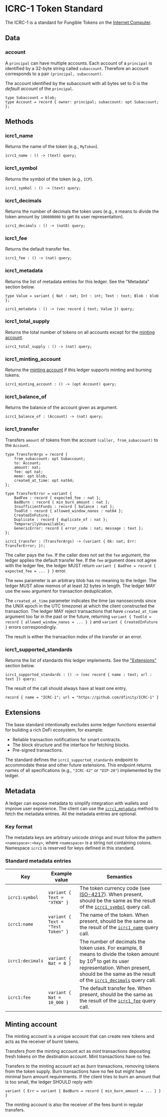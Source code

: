 # ICRC-1 Token Standard

The ICRC-1 is a standard for Fungible Tokens on the [Internet Computer](https://internetcomputer.org).

## Data

### account

A `principal` can have multiple accounts. Each account of a `principal` is identified by a 32-byte string called `subaccount`. Therefore an account corresponds to a pair `(principal, subaccount)`.

The account identified by the subaccount with all bytes set to 0 is the _default account_ of the `principal`.

```candid "Type definitions" +=
type Subaccount = blob;
type Account = record { owner: principal; subaccount: opt Subaccount; };
```

## Methods

### icrc1_name <span id="name_method"></span>

Returns the name of the token (e.g., `MyToken`).

```candid "Methods" +=
icrc1_name : () -> (text) query;
```

### icrc1_symbol <span id="symbol_method"></span>

Returns the symbol of the token (e.g., `ICP`).

```candid "Methods" +=
icrc1_symbol : () -> (text) query;
```

### icrc1_decimals <span id="decimals_method"></span>

Returns the number of decimals the token uses (e.g., `8` means to divide the token amount by `100000000` to get its user representation).

```candid "Methods" +=
icrc1_decimals : () -> (nat8) query;
```

### icrc1_fee <span id="fee_method"></span>

Returns the default transfer fee.

```candid "Methods" +=
icrc1_fee : () -> (nat) query;
```

### icrc1_metadata <span id="metadata_method"></span>

Returns the list of metadata entries for this ledger.
See the "Metadata" section below.

```candid "Type definitions" +=
type Value = variant { Nat : nat; Int : int; Text : text; Blob : blob };
```

```candid "Methods" +=
icrc1_metadata : () -> (vec record { text; Value }) query;
```

### icrc1_total_supply

Returns the total number of tokens on all accounts except for the [minting account](#minting_account).

```candid "Methods" +=
icrc1_total_supply : () -> (nat) query;
```

### icrc1_minting_account

Returns the [minting account](#minting_account) if this ledger supports minting and burning tokens.

```candid "Methods" +=
icrc1_minting_account : () -> (opt Account) query;
```

### icrc1_balance_of

Returns the balance of the account given as argument.

```candid "Methods" +=
icrc1_balance_of : (Account) -> (nat) query;
```

### icrc1_transfer

Transfers `amount` of tokens from the account `(caller, from_subaccount)` to the `Account`.

```candid "Type definitions" +=
type TransferArgs = record {
    from_subaccount: opt Subaccount;
    to: Account;
    amount: nat;
    fee: opt nat;
    memo: opt blob;
    created_at_time: opt nat64;
};

type TransferError = variant {
    BadFee : record { expected_fee : nat };
    BadBurn : record { min_burn_amount : nat };
    InsufficientFunds : record { balance : nat };
    TooOld : record { allowed_window_nanos : nat64 };
    CreatedInFuture;
    Duplicate : record { duplicate_of : nat };
    TemporarilyUnavailable;
    GenericError: record { error_code : nat; message : text };
};
```

```candid "Methods" +=
icrc1_transfer : (TransferArgs) -> (variant { Ok: nat; Err: TransferError; });
```

The caller pays the `fee`.
If the caller does not set the `fee` argument, the ledger applies the default transfer fee.
If the `fee` argument does not agree with the ledger fee, the ledger MUST return `variant { BadFee = record { expected_fee = ... } }` error.

The `memo` parameter is an arbitrary blob has no meaning to the ledger.
The ledger MUST allow memos of at least 32 bytes in length.
The ledger MAY use the `memo` argument for transaction deduplication.

The `created_at_time` parameter indicates the time (as nanoseconds since the UNIX epoch in the UTC timezone) at which the client constructed the transaction.
The ledger MAY reject transactions that have `created_at_time` argument too far in the past or the future, returning `variant { TooOld = record { allowed_window_nanos = ... } }` and `variant { CreatedInFuture }` errors correspondingly.

The result is either the transaction index of the transfer or an error.

### icrc1_supported_standards

Returns the list of standards this ledger implements.
See the ["Extensions"](#extensions) section below.

```candid "Methods" +=
icrc1_supported_standards : () -> (vec record { name : text; url : text }) query;
```

The result of the call should always have at least one entry,

```candid
record { name = "ICRC-1"; url = "https://github.com/dfinity/ICRC-1" }
```

## Extensions <span id="extensions"></span>

The base standard intentionally excludes some ledger functions essential for building a rich DeFi ecosystem, for example:

  - Reliable transaction notifications for smart contracts.
  - The block structure and the interface for fetching blocks.
  - Pre-signed transactions.

The standard defines the `icrc1_supported_standards` endpoint to accommodate these and other future extensions.
This endpoint returns names of all specifications (e.g., `"ICRC-42"` or `"DIP-20"`) implemented by the ledger.

## Metadata

A ledger can expose metadata to simplify integration with wallets and improve user experience.
The client can use the [`icrc1_metadata`](#metadata_method) method to fetch the metadata entries. 
All the metadata entries are optional.

### Key format

The metadata keys are arbitrary unicode strings and must follow the pattern `<namespace>:<key>`, where `<namespace>` is a string not containing colons.
Namespace `icrc1` is reserved for keys defined in this standard.

### Standard metadata entries

| Key | Example value | Semantics |
| --- | ------------- | --------- |
| `icrc1:symbol` | `variant { Text = "XTKN" }` | The token currency code (see [ISO-4217](https://en.wikipedia.org/wiki/ISO_4217)). When present, should be the same as the result of the [`icrc1_symbol`](#symbol_method) query call. |
| `icrc1:name` | `variant { Text = "Test Token" }` | The name of the token. When present, should be the same as the result of the [`icrc1_name`](#name_method) query call. |
| `icrc1:decimals` | `variant { Nat = 8 }` | The number of decimals the token uses. For example, 8 means to divide the token amount by 10<sup>8</sup> to get its user representation. When present, should be the same as the result of the [`icrc1_decimals`](#decimals_method) query call. |
| `icrc1:fee` | `variant { Nat = 10_000 }` | The default transfer fee. When present, should be the same as the result of the [`icrc1_fee`](#fee_method) query call. |

## Minting account <span id="minting_account"></span>

The minting account is a unique account that can create new tokens and acts as the receiver of burnt tokens.

Transfers _from_ the minting account act as _mint_ transactions depositing fresh tokens on the destination account.
Mint transactions have no fee.

Transfers _to_ the minting account act as _burn_ transactions, removing tokens from the token supply.
Burn transactions have no fee but might have minimal burn amount requirements.
If the client tries to burn an amount that is too small, the ledger SHOULD reply with

```
variant { Err = variant { BadBurn = record { min_burn_amount = ... } } }
```

The minting account is also the receiver of the fees burnt in regular transfers.

<!--
```candid ICRC-1.did +=
<<<Type definitions>>>

service : {
  <<<Methods>>>
}
```
-->
